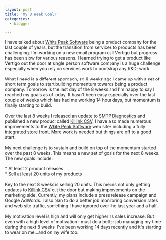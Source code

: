 ```yaml
---
layout: post
title: 'My 8 Week Goals'
categories:
  - blogger

---
```


I have talked about <a href="http://www.whitepeaksoftware.com/">White Peak Software</a> being a product company for the last couple of years, but the transition from services to products has been challenging.  I'm working on a new email program call Vertigo but progress has been slow for various reasons.  I learned trying to get a product like Vertigo out the door at single person software company is a huge challenge especially when you rely on services work to bootstrap any R&amp;D; work.  <br /><br />What I need is a different approach, so 8 weeks ago I came up with a set of short term goals to start building momentum towards being a product company.  Tomorrow is the last day of the 8 weeks and I'm happy to say I reached my goals as of today.  It hasn't been easy especially over the last couple of weeks which has had me working 14 hour days, but momentum is finally starting to build.<br /><br />Over the last 8 weeks I released an update to <a href="http://www.smtpdiagnostics.com/">SMTP Diagnostics</a> and published a new product called <a href="http://www.killink.com/">Killink CSV</a>.  I have also made numerous improvements to the <a href="http://www.whitepeaksoftware.com/">White Peak Software</a> web sites including a fully integrated <a href="http://www.whitepeaksoftware.com/buynow.aspx">store front</a>.  More work is needed but things are off to a good start.<br /><br />My next challenge is to sustain and build on top of the momentum started over the past 8 weeks.  This means a new set of goals for the next 8 weeks.  The new goals include:<br /><br />* At least 2 product releases<br />* Sell at least 20 units of my products<br /><br />Key to the next 8 weeks is selling 20 units.  This means not only getting updates to <a href="http://www.killinnk.com/">Killink CSV</a> out the door but making improvements on the marketing side.  Currently, my plans include a press release campaign and Google AdWords.  I also plan to do a better job monitoring conversion rates and web site traffic, something I have ignored over the last year and a half.<br /><br />My motivation level is high and will only get higher as sales increase.  But even with a high level of motivation I must do a better job managing my time during the next 8 weeks.  I've been working 14 days recently and it's starting to wear on me...and on my wife too.
